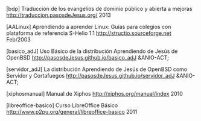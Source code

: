 
[bdp] Traducción de los evangelios de dominio público y abierta a mejoras <http://traduccion.pasosdeJesus.org/> 2013

[AALinux] Aprendiendo a aprender Linux: Guías para colegios con plataforma de referencia S-Helio 1.1 <http://structio.sourceforge.net> Feb/2003

[basico_adJ] Uso Básico de la distribución Aprendiendo de Jesús de OpenBSD <http://pasosdeJesus.github.io/basico_adJ> &ANIO-ACT;

[servidor_adJ] La distribución Aprendiendo de Jesús de OpenBSD como Servidor y Cortafuegos <http://pasosdeJesus.github.io/servidor_adJ> &ANIO-ACT;

[xiphosmanual] Manual de Xiphos <http://xiphos.org/manual/index> 2010

[libreoffice-basico] Curso LibreOffice Básico <http://www.p2pu.org/general/libreoffice-basico> 2011
